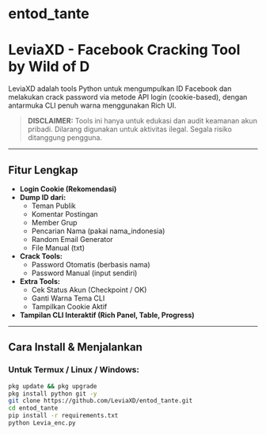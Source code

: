 # entod_tante
# LeviaXD - Facebook Cracking Tool by Wild of D

LeviaXD adalah tools Python untuk mengumpulkan ID Facebook dan melakukan crack password via metode API login (cookie-based), dengan antarmuka CLI penuh warna menggunakan Rich UI.

> **DISCLAIMER:** Tools ini hanya untuk edukasi dan audit keamanan akun pribadi. Dilarang digunakan untuk aktivitas ilegal. Segala risiko ditanggung pengguna.

---

## Fitur Lengkap

- **Login Cookie (Rekomendasi)**
- **Dump ID dari:**
  - Teman Publik
  - Komentar Postingan
  - Member Grup
  - Pencarian Nama (pakai nama_indonesia)
  - Random Email Generator
  - File Manual (txt)
- **Crack Tools:**
  - Password Otomatis (berbasis nama)
  - Password Manual (input sendiri)
- **Extra Tools:**
  - Cek Status Akun (Checkpoint / OK)
  - Ganti Warna Tema CLI
  - Tampilkan Cookie Aktif
- **Tampilan CLI Interaktif (Rich Panel, Table, Progress)**

---

## Cara Install & Menjalankan

### Untuk Termux / Linux / Windows:

```bash
pkg update && pkg upgrade
pkg install python git -y
git clone https://github.com/LeviaXD/entod_tante.git
cd entod_tante
pip install -r requirements.txt
python Levia_enc.py
